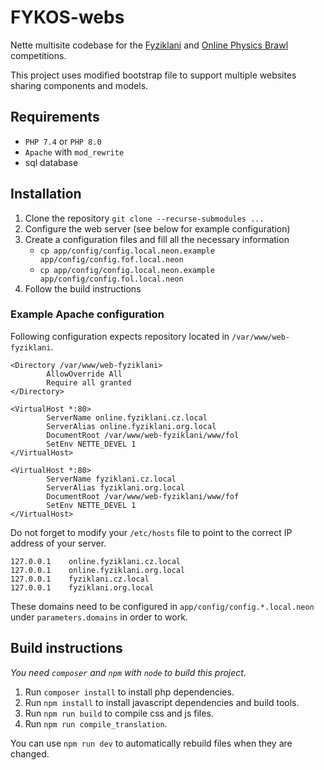 # FYKOS-webs


Nette multisite codebase for the [Fyziklani](https://fyziklani.cz) and [Online Physics Brawl](https://online.fyziklani.cz) competitions.

This project uses modified bootstrap file to support multiple websites sharing components and models.

## Requirements
 - `PHP 7.4` or `PHP 8.0`
 - `Apache` with `mod_rewrite`
 - sql database

## Installation

1. Clone the repository `git clone --recurse-submodules ...`
2. Configure the web server (see below for example configuration)
3. Create a configuration files and fill all the necessary information
   - `cp app/config/config.local.neon.example app/config/config.fof.local.neon`
   - `cp app/config/config.local.neon.example app/config/config.fol.local.neon`
4. Follow the build instructions

### Example Apache configuration
Following configuration expects repository located in `/var/www/web-fyziklani`.
```apacheconf
<Directory /var/www/web-fyziklani>
        AllowOverride All
        Require all granted
</Directory>

<VirtualHost *:80>
        ServerName online.fyziklani.cz.local
        ServerAlias online.fyziklani.org.local
        DocumentRoot /var/www/web-fyziklani/www/fol
        SetEnv NETTE_DEVEL 1
</VirtualHost>

<VirtualHost *:80>
        ServerName fyziklani.cz.local
        ServerAlias fyziklani.org.local
        DocumentRoot /var/www/web-fyziklani/www/fof
        SetEnv NETTE_DEVEL 1
</VirtualHost>
```

Do not forget to modify your `/etc/hosts` file to point to the correct IP address of your server.
```etc/hosts
127.0.0.1    online.fyziklani.cz.local
127.0.0.1    online.fyziklani.org.local
127.0.0.1    fyziklani.cz.local
127.0.0.1    fyziklani.org.local
```

These domains need to be configured in `app/config/config.*.local.neon` under `parameters.domains` in order to work.

## Build instructions

*You need `composer` and `npm` with `node` to build this project.*

1. Run `composer install` to install php dependencies.
2. Run `npm install` to install javascript dependencies and build tools.
3. Run `npm run build` to compile css and js files.
4. Run `npm run compile_translation`.

You can use `npm run dev` to automatically rebuild files when they are changed.
